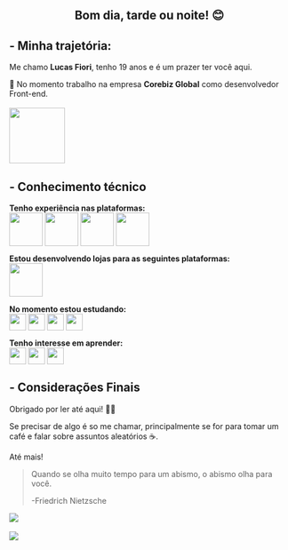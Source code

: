 <h2 align="center">Bom dia, tarde ou noite! 😊</h2>
<h2>- Minha trajetória:</h2>
<p>Me chamo <b>Lucas Fiori</b>, tenho 19 anos e é um prazer ter você aqui.</p>

<p>💼 No momento trabalho na empresa <b>Corebiz Global</b> como desenvolvedor Front-end.<br><br>
<img src="https://i.postimg.cc/FsrQpd4j/corebiz-nbpress-2.jpg" width="100px" heigth="100px"></p>
  <h2>- Conhecimento técnico</h2>
  <span><b>Tenho experiência nas plataformas:</b><br>
  <img src="https://i.imgur.com/eDEo9iW.png" align="center" width="60px">
  <img src="https://i.imgur.com/lnmGan5.jpg" align="center" width="60px">
  <img src="https://i.imgur.com/D7uDBSj.png" align="center" width="60px">
  <img src="https://i.imgur.com/kWrrCnR.png" align="center" width="60px">
  </span>
  
  <span><b>Estou desenvolvendo lojas para as seguintes plataformas:</b><br>
    <img src="https://i.imgur.com/6Im1EnJ.png" align="center" width="60px">
  </span>
<p><b>No momento estou estudando:</b><br>
 <img src="https://i.imgur.com/h6MyG8t.png" align="center" width="30px">
 <img src="https://i.imgur.com/siyvtmB.png" align="center" width="30px">
 <img src="https://i.imgur.com/MVvFozF.png" align="center" width="30px">
 <img src="https://i.imgur.com/Psb1kUT.png" align="center" width="30px">
<p>

<p><b>Tenho interesse em aprender:</b><br>
 <img src="https://i.imgur.com/AfO9tNh.png" align="center" width="30px">
 <img src="https://i.imgur.com/p1SDBzN.png" align="center" width="30px">
 <img src="https://i.imgur.com/y2A8Pvf.png" align="center" width="30px"><p>
 
  <h2>- Considerações Finais</h2>
  
  <p>Obrigado por ler até aqui! 👨‍💻</p>
  <p>Se precisar de algo é so me chamar, principalmente se for para tomar um café e falar sobre assuntos aleatórios ☕. </p>
  <p>Até mais!</p>

<blockquote cite="http://developer.mozilla.org">
  <p>Quando se olha muito tempo para um abismo, o abismo olha para você.</p>
  <p>-Friedrich Nietzsche</p>
</blockquote>
  
  <div align="left">
<a>
  <img align="center" src="https://github-readme-stats.vercel.app/api?username=lucasrfiori&show_icons=true&theme=radical" />
</a>
  </br>
  </br>
<a>
  <img align="center" src="https://github-readme-stats.vercel.app/api/top-langs/?username=lucasrfiori&layout=compact" />
</a>
  </div>







<!--
**LucasRFiori/LucasRFiori** is a ✨ _special_ ✨ repository because its `README.md` (this file) appears on your GitHub profile.

Here are some ideas to get you started:

- 🔭 I’m currently working on ...
- 🌱 I’m currently learning ...
- 👯 I’m looking to collaborate on ...
- 🤔 I’m looking for help with ...
- 💬 Ask me about ...
- 📫 How to reach me: ...
- 😄 Pronouns: ...
- ⚡ Fun fact: ...
-->
